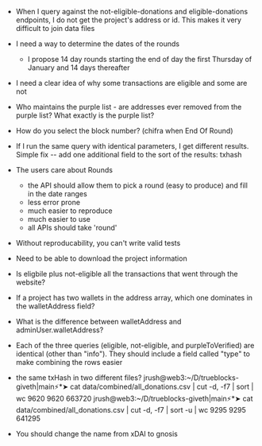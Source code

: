 - When I query against the not-eligible-donations and eligible-donations endpoints, I do not get the project's address or id. This makes it very difficult to join data files

- I need a way to determine the dates of the rounds
  - I propose 14 day rounds starting the end of day the first Thursday of January and 14 days thereafter

- I need a clear idea of why some transactions are eligible and some are not

- Who maintains the purple list - are addresses ever removed from the purple list? What exactly is the purple list?

- How do you select the block number? (chifra when End Of Round)

- If I run the same query with identical parameters, I get different results. Simple fix -- add one additional field to the sort of the results: txhash

- The users care about Rounds
  - the API should allow them to pick a round (easy to produce) and fill in the date ranges 
  - less error prone
  - much easier to reproduce
  - much easier to use
  - all APIs should take 'round'

- Without reproducability, you can't write valid tests

- Need to be able to download the project information

- Is eligbile plus not-eligible all the transactions that went through the website?

- If a project has two wallets in the address array, which one dominates in the walletAddress field?

- What is the difference between walletAddress and adminUser.walletAddress?

- Each of the three queries (eligible, not-eligible, and purpleToVerified) are identical (other than "info"). They should include a field called "type" to make combining the rows easier

- the same txHash in two different files?
jrush@web3:~/D/trueblocks-giveth|main⚡*➤ cat data/combined/all_donations.csv | cut -d, -f7 | sort | wc
    9620    9620  663720
jrush@web3:~/D/trueblocks-giveth|main⚡*➤ cat data/combined/all_donations.csv | cut -d, -f7 | sort -u | wc
    9295    9295  641295

- You should change the name from xDAI to gnosis
